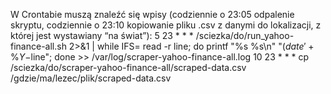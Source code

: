 W Crontabie muszą znaleźć się wpisy (codziennie o 23:05 odpalenie skryptu, codziennie o 23:10 kopiowanie pliku .csv z danymi do lokalizacji, z której jest wystawiany “na świat”):
5 23 * * * /sciezka/do/run_yahoo-finance-all.sh 2>&1 | while IFS= read -r line; do printf "%s %s\n" "$(date '+\%Y-%m-%d %H:%M:%S')" "$line"; done >> /var/log/scraper-yahoo-finance-all.log
10 23 * * * cp /sciezka/do/scraper-yahoo-finance-all/scraped-data.csv /gdzie/ma/lezec/plik/scraped-data.csv
